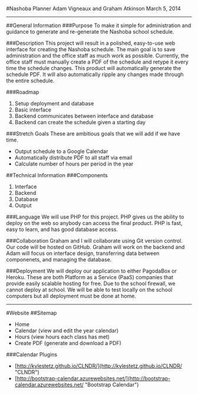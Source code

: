 #Nashoba Planner
Adam Vigneaux and Graham Atkinson
March 5, 2014

---

##General Information
###Purpose
To make it simple for administration and guidance to generate and re-generate the Nashoba school schedule.

###Description
This project will result in a polished, easy-to-use web interface for creating the Nashoba schedule. The main goal is to save administration and the office staff as much work as possible. Currently, the office staff must manually create a PDF of the schedule and retype it every time the schedule changes. This product will automatically generate the schedule PDF. It will also automatically ripple any changes made through the entire schedule.

###Roadmap
1. Setup deployment and database
2. Basic interface
2. Backend communicates between interface and database
3. Backend can create the schedule given a starting day

###Stretch Goals
These are ambitious goals that we will add if we have time.
+ Output schedule to a Google Calendar
+ Automatically distribute PDF to all staff via email
+ Calculate number of hours per period in the year

##Technical Information
###Components
1. Interface
2. Backend
3. Database
4. Output

###Language
We will use PHP for this project. PHP gives us the ability to deploy on the web so anybody can access the final product. PHP is fast, easy to learn, and has good database access.

###Collaboration
Graham and I will collaborate using Git version control. Our code will be hosted on GitHub. Graham will work on the backend and Adam will focus on interface design, transferring data between componenets, and managing the database.

###Deployment
We will deploy our application to either PagodaBox or Heroku. These are both Platform as a Service (PaaS) companies that provide easily scalable hosting for free. Due to the school firewall, we cannot deploy at school. We will be able to test locally on the school computers but all deployment must be done at home.

---

#Website
##Sitemap
+ Home
+ Calendar (view and edit the year calendar)
+ Hours (view hours each class has met)
+ Create PDF (generate and download a PDF)

###Calendar Plugins
+ [http://kylestetz.github.io/CLNDR/](http://kylestetz.github.io/CLNDR/ "CLNDR")
+ [http://bootstrap-calendar.azurewebsites.net/](http://bootstrap-calendar.azurewebsites.net/ "Bootstrap Calendar")